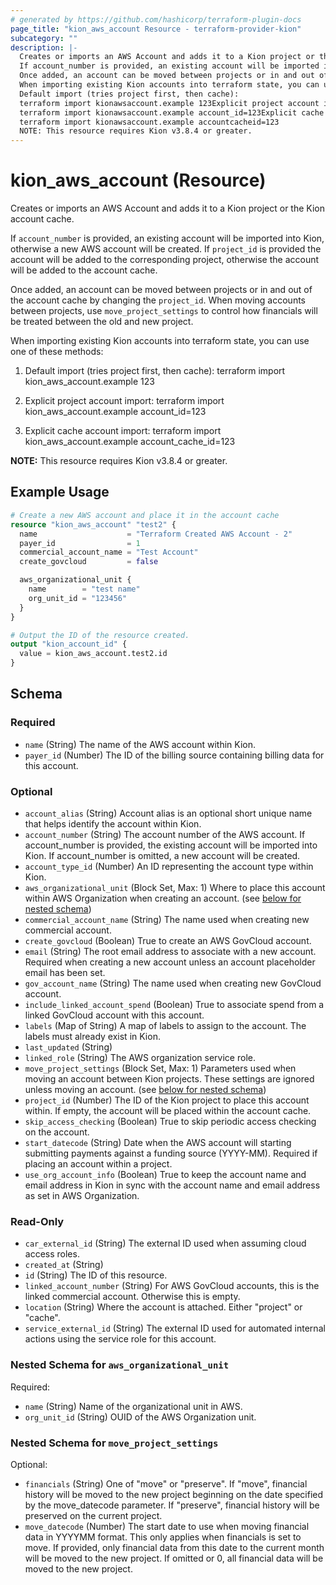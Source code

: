 ```yaml
---
# generated by https://github.com/hashicorp/terraform-plugin-docs
page_title: "kion_aws_account Resource - terraform-provider-kion"
subcategory: ""
description: |-
  Creates or imports an AWS Account and adds it to a Kion project or the Kion account cache.
  If account_number is provided, an existing account will be imported into Kion, otherwise a new AWS account will be created.  If project_id is provided the account will be added to the corresponding project, otherwise the account will be added to the account cache.
  Once added, an account can be moved between projects or in and out of the account cache by changing the project_id.  When moving accounts between projects, use move_project_settings to control how financials will be treated between the old and new project.
  When importing existing Kion accounts into terraform state, you can use one of these methods:
  Default import (tries project first, then cache):
  terraform import kionawsaccount.example 123Explicit project account import:
  terraform import kionawsaccount.example account_id=123Explicit cache account import:
  terraform import kionawsaccount.example accountcacheid=123
  NOTE: This resource requires Kion v3.8.4 or greater.
---
```


# kion_aws_account (Resource)

Creates or imports an AWS Account and adds it to a Kion project or the Kion account cache.

If `account_number` is provided, an existing account will be imported into Kion, otherwise a new AWS account will be created.  If `project_id` is provided the account will be added to the corresponding project, otherwise the account will be added to the account cache.

Once added, an account can be moved between projects or in and out of the account cache by changing the `project_id`.  When moving accounts between projects, use `move_project_settings` to control how financials will be treated between the old and new project.

When importing existing Kion accounts into terraform state, you can use one of these methods:

1. Default import (tries project first, then cache):
    terraform import kion_aws_account.example 123

2. Explicit project account import:
    terraform import kion_aws_account.example account_id=123

3. Explicit cache account import:
    terraform import kion_aws_account.example account_cache_id=123

**NOTE:** This resource requires Kion v3.8.4 or greater.

## Example Usage

```terraform
# Create a new AWS account and place it in the account cache
resource "kion_aws_account" "test2" {
  name                    = "Terraform Created AWS Account - 2"
  payer_id                = 1
  commercial_account_name = "Test Account"
  create_govcloud         = false

  aws_organizational_unit {
    name        = "test name"
    org_unit_id = "123456"
  }
}

# Output the ID of the resource created.
output "kion_account_id" {
  value = kion_aws_account.test2.id
}
```

<!-- schema generated by tfplugindocs -->
## Schema

### Required

- `name` (String) The name of the AWS account within Kion.
- `payer_id` (Number) The ID of the billing source containing billing data for this account.

### Optional

- `account_alias` (String) Account alias is an optional short unique name that helps identify the account within Kion.
- `account_number` (String) The account number of the AWS account.  If account_number is provided, the existing account will be imported into Kion.  If account_number is omitted, a new account will be created.
- `account_type_id` (Number) An ID representing the account type within Kion.
- `aws_organizational_unit` (Block Set, Max: 1) Where to place this account within AWS Organization when creating an account. (see [below for nested schema](#nestedblock--aws_organizational_unit))
- `commercial_account_name` (String) The name used when creating new commercial account.
- `create_govcloud` (Boolean) True to create an AWS GovCloud account.
- `email` (String) The root email address to associate with a new account.  Required when creating a new account unless an account placeholder email has been set.
- `gov_account_name` (String) The name used when creating new GovCloud account.
- `include_linked_account_spend` (Boolean) True to associate spend from a linked GovCloud account with this account.
- `labels` (Map of String) A map of labels to assign to the account. The labels must already exist in Kion.
- `last_updated` (String)
- `linked_role` (String) The AWS organization service role.
- `move_project_settings` (Block Set, Max: 1) Parameters used when moving an account between Kion projects.  These settings are ignored unless moving an account. (see [below for nested schema](#nestedblock--move_project_settings))
- `project_id` (Number) The ID of the Kion project to place this account within. If empty, the account will be placed within the account cache.
- `skip_access_checking` (Boolean) True to skip periodic access checking on the account.
- `start_datecode` (String) Date when the AWS account will starting submitting payments against a funding source (YYYY-MM). Required if placing an account within a project.
- `use_org_account_info` (Boolean) True to keep the account name and email address in Kion in sync with the account name and email address as set in AWS Organization.

### Read-Only

- `car_external_id` (String) The external ID used when assuming cloud access roles.
- `created_at` (String)
- `id` (String) The ID of this resource.
- `linked_account_number` (String) For AWS GovCloud accounts, this is the linked commercial account.  Otherwise this is empty.
- `location` (String) Where the account is attached. Either "project" or "cache".
- `service_external_id` (String) The external ID used for automated internal actions using the service role for this account.

<a id="nestedblock--aws_organizational_unit"></a>
### Nested Schema for `aws_organizational_unit`

Required:

- `name` (String) Name of the organizational unit in AWS.
- `org_unit_id` (String) OUID of the AWS Organization unit.


<a id="nestedblock--move_project_settings"></a>
### Nested Schema for `move_project_settings`

Optional:

- `financials` (String) One of "move" or "preserve".  If "move", financial history will be moved to the new project beginning on the date specified by the move_datecode parameter.  If "preserve", financial history will be preserved on the current project.
- `move_datecode` (Number) The start date to use when moving financial data in YYYYMM format.  This only applies when financials is set to move.  If provided, only financial data from this date to the current month will be moved to the new project.  If omitted or 0, all financial data will be moved to the new project.
